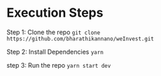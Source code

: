 # Execution Steps

Step 1: Clone the repo
```git clone https://github.com/bharathikannano/weInvest.git```

Step 2: Install Dependencies 
```yarn```

step 3: Run the repo
```yarn start dev```

